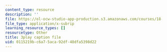 ```yaml
---
content_type: resource
description: ''
file: https://ol-ocw-studio-app-production.s3.amazonaws.com/courses/18-065-matrix-methods-in-data-analysis-signal-processing-and-machine-learning-spring-2018/0115219bc6a75aca92df48dfa5398d22_2K7CvGnebO0.vtt
file_type: application/x-subrip
learning_resource_types: []
resourcetype: Other
title: 3play caption file
uid: 0115219b-c6a7-5aca-92df-48dfa5398d22
---
```

